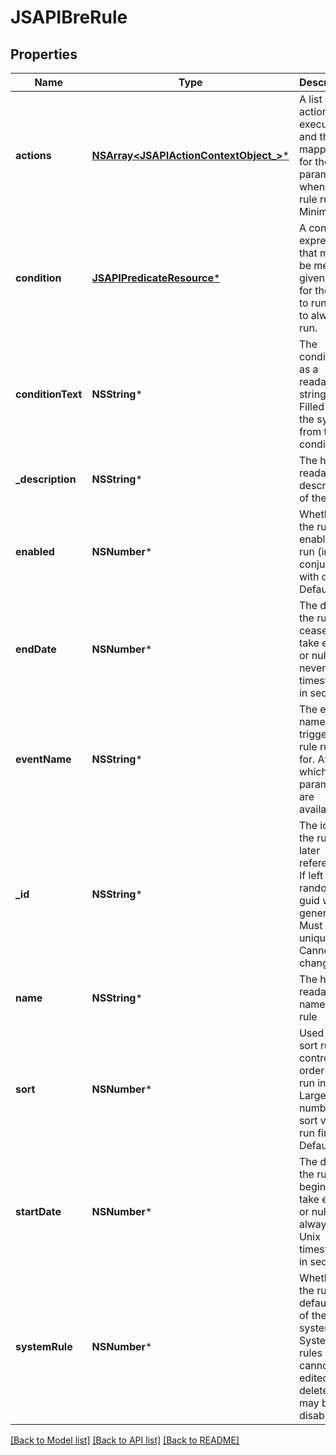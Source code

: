 # JSAPIBreRule

## Properties
Name | Type | Description | Notes
------------ | ------------- | ------------- | -------------
**actions** | [**NSArray&lt;JSAPIActionContextObject_&gt;***](JSAPIActionContextObject_.md) | A list of actions to execute, and the mapping for their parameters, when the rule runs. Minimum 1 | 
**condition** | [**JSAPIPredicateResource***](JSAPIPredicateResource.md) | A condition expression that must be met in a given event for the rule to run. Null to always run. | [optional] 
**conditionText** | **NSString*** | The condition as a readable string. Filled in by the system from the condition | [optional] 
**_description** | **NSString*** | The human readable description of the rule | [optional] 
**enabled** | **NSNumber*** | Whether the rule is enabled to run (in conjunction with dates). Default true | [optional] 
**endDate** | **NSNumber*** | The date the rule ceases to take effect, or null if never. Unix timestamp in seconds | [optional] 
**eventName** | **NSString*** | The event name of the trigger this rule runs for. Affects which parameters are available | 
**_id** | **NSString*** | The id of the rule for later references. If left null a random guid will be generated. Must be unique. Cannot be changed | [optional] 
**name** | **NSString*** | The human readable name of the rule | 
**sort** | **NSNumber*** | Used to sort rules to control the order they run in. Larger numbered sort values run first.  Default 500 | [optional] 
**startDate** | **NSNumber*** | The date the rule begins to take effect, or null if always. Unix timestamp in seconds | [optional] 
**systemRule** | **NSNumber*** | Whether the rule is a default part of the system. System rules cannot be edited or deleted, but may be disabled | [optional] 

[[Back to Model list]](../README.md#documentation-for-models) [[Back to API list]](../README.md#documentation-for-api-endpoints) [[Back to README]](../README.md)


